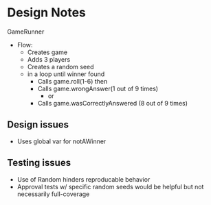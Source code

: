 # Design Notes
GameRunner
- Flow:
  - Creates game
  - Adds 3 players
  - Creates a random seed
  - in a loop until winner found
    - Calls game.roll(1-6) then
    - Calls game.wrongAnswer(1 out of 9 times)
      - or
    - Calls game.wasCorrectlyAnswered (8 out of 9 times)
## Design issues
- Uses global var for notAWinner
## Testing issues
- Use of Random hinders reproducable behavior
- Approval tests w/ specific random seeds would be helpful but not necessarily full-coverage